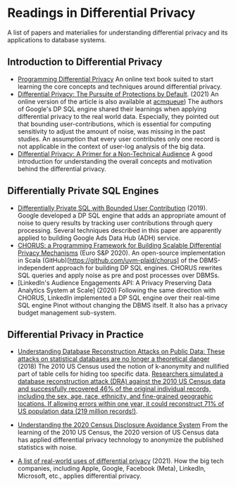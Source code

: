# Readings in Differential Privacy

A list of papers and materialies for understanding differential privacy and its applications to database systems. 

## Introduction to Differential Privacy

- [Programming Differential Privacy](https://programming-dp.com/index.html) An online text book suited to start learning the core concepts and techniques around differential privacy.
- [Differential Privacy: The Pursuite of Protections by Default](https://dl.acm.org/doi/abs/10.1145/3434228). (2021) An online version of the article is also available at [acmqueue](https://queue.acm.org/detail.cfm?id=3439229)) The authors of Google's DP SQL engine shared their learnings when applying differential privacy to the real world data. Especially, they pointed out that bounding user-contributions, which is essential for computing sensitivity to adjust the amount of noise, was missing in the past studies. An assumption that every user contributes only one record is not applicable in the context of user-log analysis of the big data.
- [Differential Privacy: A Primer for a Non-Technical Audience](https://papers.ssrn.com/sol3/papers.cfm?abstract_id=3338027) A good introduction for understanding the overall concepts and motivation behind the differential privacy. 


## Differentially Private SQL Engines

- [Differentially Private SQL with Bounded User Contribution](https://arxiv.org/abs/1909.01917) (2019). Google developed a DP SQL engine that adds an appropriate amount of noise to query results by tracking user contributions through query processing. Several techniques described in this paper are apparently applied to building Google Ads Data Hub (ADH) service.
- [CHORUS: a Programming Framework for Building Scalable Differential Privacy Mechanisms](https://ieeexplore.ieee.org/document/9230409) (Euro S&P 2020). An open-source implementation in Scala (GitHub)[https://github.com/uvm-plaid/chorus] of the DBMS-independent approach for building DP SQL engines. CHORUS rewrites SQL queries and apply noise as pre and post processes over DBMSs. 
- [LinkedIn's Audience Engagements API: A Privacy Preserving Data Analytics System at Scale] (2020) Following the same direction with CHORUS, LinkedIn implemented a DP SQL engine over their real-time SQL engine Pinot without changing the DBMS itself. It also has a privacy budget management sub-system. 

## Differential Privacy in Practice

- [Understanding Database Reconstruction Attacks on Public Data: These attacks on statistical databases are no longer a theoretical danger](https://dl.acm.org/doi/10.1145/3291276.3295691) (2018) The 2010 US Census used the notion of k-anonymity and nullified part of table cells for hiding too specific data. [Researchers simulated a database reconstruction attack (DRA) against the 2010 US Census data and successfully recovered 46% of the original individual records, including the sex, age, race, ethnicity, and fine-grained geographic locations. If allowing errors within one year, it could reconstruct 71% of US population data (219 million records!)](https://www.census.gov/data/academy/webinars/2021/disclosure-avoidance-series/simulated-reconstruction-abetted-re-identification-attack-on-the-2010-census.html).
- [Understanding the 2020 Census Disclosure Avoidance System](https://www2.census.gov/about/training-workshops/2021/2021-07-01-das-presentation.pdf) From the learning of the 2010 US Census, the 2020 version of US Census data has applied differential privacy technology to anonymize the published statistics with noise. 

- [A list of real-world uses of differential privacy](https://desfontain.es/privacy/real-world-differential-privacy.html) (2021). How the big tech companies, including Apple, Google, Facebook (Meta), LinkedIn, Microsoft, etc., applies differential privacy. 

